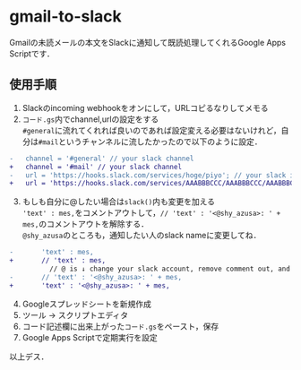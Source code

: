 # gmail-to-slack

Gmailの未読メールの本文をSlackに通知して既読処理してくれるGoogle Apps Scriptです．  

## 使用手順

1. Slackのincoming webhookをオンにして，URLコピるなりしてメモる
2. `コード.gs`内でchannel,urlの設定をする  
  `#general`に流れてくれれば良いのであれば設定変える必要はないけれど，自分は`#mail`というチャンネルに流したかったので以下のように設定．

  ```diff
-   channel = '#general' // your slack channel
+   channel = '#mail' // your slack channel
-   url = 'https://hooks.slack.com/services/hoge/piyo'; // your slack incoming webhook url
+   url = 'https://hooks.slack.com/services/AAABBBCCC/AAABBBCCC/AAABBBCCCDDDEEEFFFGGGHHH'; // your slack incoming webhook url
```

3. もしも自分に@したい場合は`slack()`内も変更を加える  
  `'text' : mes,`をコメントアウトして，`// 'text' : '<@shy_azusa>: ' + mes,`のコメントアウトを解除する．  
  `@shy_azusa`のところも，通知したい人のslack nameに変更してね．

  ```diff
-       'text' : mes,
+       // 'text' : mes,
            // @ is ↓ change your slack account, remove comment out, and ↑ comment out
-       // 'text' : '<@shy_azusa>: ' + mes,
+       'text' : '<@shy_azusa>: ' + mes,
```

4. Googleスプレッドシートを新規作成
5. ツール → スクリプトエディタ
6. コード記述欄に出来上がった`コード.gs`をペースト，保存
7. Google Apps Scriptで定期実行を設定

以上デス．
